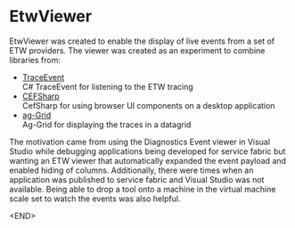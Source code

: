 # EtwViewer
EtwViewer was created to enable the display of live events from a set of ETW providers. The viewer was created as an experiment to combine libraries from:
* [TraceEvent](https://github.com/Microsoft/dotnet-samples/blob/master/Microsoft.Diagnostics.Tracing/TraceEvent/docs/TraceEvent.md)  
C# TraceEvent for listening to the ETW tracing
* [CEFSharp](https://github.com/cefsharp/CefSharp/blob/master/README.md)  
CefSharp for using browser UI components on a desktop application
* [ag-Grid](https://www.ag-grid.com/)  
Ag-Grid for displaying the traces in a datagrid

The motivation came from using the Diagnostics Event viewer in Visual Studio while debugging applications being developed for service fabric but wanting an ETW viewer that automatically expanded the event payload and enabled hiding of columns. Additionally, there were times when an application was published to service fabric and Visual Studio was not available. Being able to drop a tool onto a machine in the virtual machine scale set to watch the events was also helpful.

\<END>
